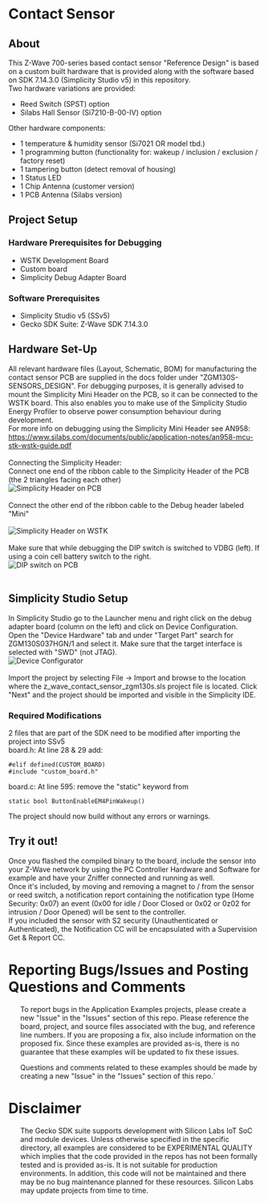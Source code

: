 # Contact Sensor

## About
This Z-Wave 700-series based contact sensor "Reference Design" is based on a custom built hardware that is provided along with the software based on SDK 7.14.3.0 (Simplicity Studio v5) in this repository.<br>
Two hardware variations are provided:<br>
<ul>
<li> Reed Switch (SPST) option</li>
<li> Silabs Hall Sensor (Si7210-B-00-IV) option</li>
</ul>
Other hardware components:
<ul>
<li>1 temperature & humidity sensor (Si7021 OR model tbd.)</li>
<li>1 programming button (functionality for: wakeup / inclusion / exclusion / factory reset)</li>
<li>1 tampering button (detect removal of housing)</li>
<li>1 Status LED</li>
<li>1 Chip Antenna (customer version)</li>
<li>1 PCB Antenna (Silabs version)</li>
</ul>

## Project Setup

### Hardware Prerequisites for Debugging
<ul>
  <li>WSTK Development Board</li>
  <li>Custom board</li>
  <li>Simplicity Debug Adapter Board</li>
</ul>

### Software Prerequisites
<ul>
  <li>Simplicity Studio v5 (SSv5)</li>
  <li>Gecko SDK Suite: Z-Wave SDK 7.14.3.0</li>
</ul>

## Hardware Set-Up

All relevant hardware files (Layout, Schematic, BOM) for manufacturing the contact sensor PCB are supplied in the docs folder under "ZGM130S-SENSORS_DESIGN".
For debugging purposes, it is generally advised to mount the Simplicity Mini Header on the PCB, so it can be connected to the WSTK board. This also enables you to make use of the Simplicity Studio Energy Profiler to observe power consumption behaviour during development.<br>
For more info on debugging using the Simplicity Mini Header see AN958: https://www.silabs.com/documents/public/application-notes/an958-mcu-stk-wstk-guide.pdf <br><br>
Connecting the Simplicity Header: <br>
Connect one end of the ribbon cable to the Simplicity Header of the PCB (the 2 triangles facing each other)<br>
![Simplicity Header on PCB](https://github.com/SiliconLabs/z_wave_applications_staging/tree/feature/z_wave_contact_sensor_application/z_wave_contact_sensor_application/docs/SH_PCB.png)<br><br>
Connect the other end of the ribbon cable to the Debug header labeled "Mini"<br><br>
![Simplicity Header on WSTK](https://github.com/SiliconLabs/z_wave_applications_staging/tree/feature/z_wave_contact_sensor_application/z_wave_contact_sensor_application/docs/SH_PCB.png)<br><br>
Make sure that while debugging the DIP switch is switched to VDBG (left). If using a coin cell battery switch to the right.<br>
![DIP switch on PCB](https://github.com/SiliconLabs/z_wave_applications_staging/tree/feature/z_wave_contact_sensor_application/z_wave_contact_sensor_application/docs/SH_PCB.png)<br><br>

## Simplicity Studio Setup

In Simplicity Studio go to the Launcher menu and right click on the debug adapter board (column on the left) and click on Device Configuration.<br>
Open the "Device Hardware" tab and under "Target Part" search for ZGM130S037HGN/1 and select it. Make sure that the target interface is selected with "SWD" (not JTAG).<br>
![Device Configurator](https://github.com/SiliconLabs/z_wave_applications_staging/tree/feature/z_wave_contact_sensor_application/z_wave_contact_sensor_application/docs/DeviceConfig.png)<br><br>
Import the project by selecting File -> Import and browse to the location where the z_wave_contact_sensor_zgm130s.sls project file is located. Click "Next" and the project should be imported and visible in the Simplicity IDE.<br>

### Required Modifications
2 files that are part of the SDK need to be modified after importing the project into SSv5<br>
board.h: At line 28 & 29 add:<br>

```
#elif defined(CUSTOM_BOARD)
#include "custom_board.h"
```
board.c: At line 595: remove the "static" keyword from
```
static bool ButtonEnableEM4PinWakeup()
```
The project should now build without any errors or warnings.

## Try it out!

Once you flashed the compiled binary to the board, include the sensor into your Z-Wave network by using the PC Controller Hardware and Software for example and have your Zniffer connected and running as well.<br>
Once it's included, by moving and removing a magnet to / from the sensor or reed switch, a notification report containing the notification type (Home Security: 0x07) an event (0x00 for idle / Door Closed or 0x02 or 0z02 for intrusion / Door Opened) will be sent to the controller.<br>
If you included the sensor with S2 security (Unauthenticated or Authenticated), the Notification CC will be encapsulated with a Supervision Get & Report CC.


# Reporting Bugs/Issues and Posting Questions and Comments
<ul>
  To report bugs in the Application Examples projects, please create a new "Issue" in the "Issues" section of this repo. Please reference the board, project, and source files associated with the bug, and reference line numbers. If you are proposing a fix, also include information on the proposed fix. Since these examples are provided as-is, there is no guarantee that these examples will be updated to fix these issues.
</ul>
<ul>
  Questions and comments related to these examples should be made by creating a new "Issue" in the "Issues" section of this repo.´
</ul>

# Disclaimer
<ul>
  The Gecko SDK suite supports development with Silicon Labs IoT SoC and module devices. Unless otherwise specified in the specific directory, all examples are considered to be EXPERIMENTAL QUALITY which implies that the code provided in the repos has not been formally tested and is provided as-is. It is not suitable for production environments. In addition, this code will not be maintained and there may be no bug maintenance planned for these resources. Silicon Labs may update projects from time to time.
</ul>
